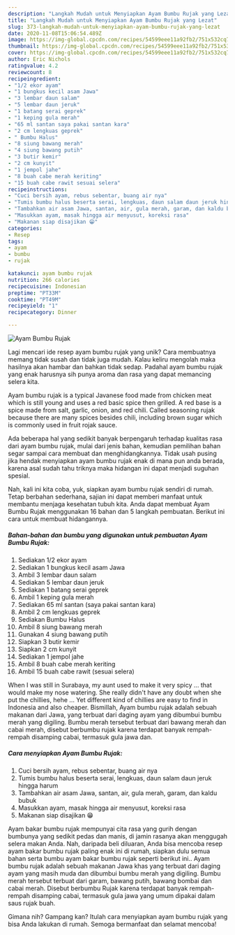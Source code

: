 ```yaml
---
description: "Langkah Mudah untuk Menyiapkan Ayam Bumbu Rujak yang Lezat"
title: "Langkah Mudah untuk Menyiapkan Ayam Bumbu Rujak yang Lezat"
slug: 373-langkah-mudah-untuk-menyiapkan-ayam-bumbu-rujak-yang-lezat
date: 2020-11-08T15:06:54.489Z
image: https://img-global.cpcdn.com/recipes/54599eee11a92fb2/751x532cq70/ayam-bumbu-rujak-foto-resep-utama.jpg
thumbnail: https://img-global.cpcdn.com/recipes/54599eee11a92fb2/751x532cq70/ayam-bumbu-rujak-foto-resep-utama.jpg
cover: https://img-global.cpcdn.com/recipes/54599eee11a92fb2/751x532cq70/ayam-bumbu-rujak-foto-resep-utama.jpg
author: Eric Nichols
ratingvalue: 4.2
reviewcount: 8
recipeingredient:
- "1/2 ekor ayam"
- "1 bungkus kecil asam Jawa"
- "3 lembar daun salam"
- "5 lembar daun jeruk"
- "1 batang serai geprek"
- "1 keping gula merah"
- "65 ml santan saya pakai santan kara"
- "2 cm lengkuas geprek"
- " Bumbu Halus"
- "8 siung bawang merah"
- "4 siung bawang putih"
- "3 butir kemir"
- "2 cm kunyit"
- "1 jempol jahe"
- "8 buah cabe merah keriting"
- "15 buah cabe rawit sesuai selera"
recipeinstructions:
- "Cuci bersih ayam, rebus sebentar, buang air nya"
- "Tumis bumbu halus beserta serai, lengkuas, daun salam daun jeruk hingga harum"
- "Tambahkan air asam Jawa, santan, air, gula merah, garam, dan kaldu bubuk"
- "Masukkan ayam, masak hingga air menyusut, koreksi rasa"
- "Makanan siap disajikan 😁"
categories:
- Resep
tags:
- ayam
- bumbu
- rujak

katakunci: ayam bumbu rujak 
nutrition: 266 calories
recipecuisine: Indonesian
preptime: "PT33M"
cooktime: "PT49M"
recipeyield: "1"
recipecategory: Dinner

---
```



![Ayam Bumbu Rujak](https://img-global.cpcdn.com/recipes/54599eee11a92fb2/751x532cq70/ayam-bumbu-rujak-foto-resep-utama.jpg)

Lagi mencari ide resep ayam bumbu rujak yang unik? Cara membuatnya memang tidak susah dan tidak juga mudah. Kalau keliru mengolah maka hasilnya akan hambar dan bahkan tidak sedap. Padahal ayam bumbu rujak yang enak harusnya sih punya aroma dan rasa yang dapat memancing selera kita.

Ayam bumbu rujak is a typical Javanese food made from chicken meat which is still young and uses a red basic spice then grilled. A red base is a spice made from salt, garlic, onion, and red chili. Called seasoning rujak because there are many spices besides chili, including brown sugar which is commonly used in fruit rojak sauce.

Ada beberapa hal yang sedikit banyak berpengaruh terhadap kualitas rasa dari ayam bumbu rujak, mulai dari jenis bahan, kemudian pemilihan bahan segar sampai cara membuat dan menghidangkannya. Tidak usah pusing jika hendak menyiapkan ayam bumbu rujak enak di mana pun anda berada, karena asal sudah tahu triknya maka hidangan ini dapat menjadi suguhan spesial.


Nah, kali ini kita coba, yuk, siapkan ayam bumbu rujak sendiri di rumah. Tetap berbahan sederhana, sajian ini dapat memberi manfaat untuk membantu menjaga kesehatan tubuh kita. Anda dapat membuat Ayam Bumbu Rujak menggunakan 16 bahan dan 5 langkah pembuatan. Berikut ini cara untuk membuat hidangannya.

<!--inarticleads1-->

##### Bahan-bahan dan bumbu yang digunakan untuk pembuatan Ayam Bumbu Rujak:

1. Sediakan 1/2 ekor ayam
1. Sediakan 1 bungkus kecil asam Jawa
1. Ambil 3 lembar daun salam
1. Sediakan 5 lembar daun jeruk
1. Sediakan 1 batang serai geprek
1. Ambil 1 keping gula merah
1. Sediakan 65 ml santan (saya pakai santan kara)
1. Ambil 2 cm lengkuas geprek
1. Sediakan  Bumbu Halus
1. Ambil 8 siung bawang merah
1. Gunakan 4 siung bawang putih
1. Siapkan 3 butir kemir
1. Siapkan 2 cm kunyit
1. Sediakan 1 jempol jahe
1. Ambil 8 buah cabe merah keriting
1. Ambil 15 buah cabe rawit (sesuai selera)


When I was still in Surabaya, my aunt used to make it very spicy … that would make my nose watering. She really didn&#39;t have any doubt when she put the chillies, hehe … Yet different kind of chillies are easy to find in Indonesia and also cheaper. Bismillah, Ayam bumbu rujak adalah sebuah makanan dari Jawa, yang terbuat dari daging ayam yang dibumbui bumbu merah yang digiling. Bumbu merah tersebut terbuat dari bawang merah dan cabai merah, disebut berbumbu rujak karena terdapat banyak rempah-rempah disamping cabai, termasuk gula jawa dan. 

<!--inarticleads2-->

##### Cara menyiapkan Ayam Bumbu Rujak:

1. Cuci bersih ayam, rebus sebentar, buang air nya
1. Tumis bumbu halus beserta serai, lengkuas, daun salam daun jeruk hingga harum
1. Tambahkan air asam Jawa, santan, air, gula merah, garam, dan kaldu bubuk
1. Masukkan ayam, masak hingga air menyusut, koreksi rasa
1. Makanan siap disajikan 😁


Ayam bakar bumbu rujak mempunyai cita rasa yang gurih dengan bumbunya yang sedikit pedas dan manis, di jamin rasanya akan menggugah selera makan Anda. Nah, daripada beli diluaran, Anda bisa mencoba resep ayam bakar bumbu rujak paling enak ini di rumah, siapkan dulu semua bahan serta bumbu ayam bakar bumbu rujak seperti berikut ini.. Ayam bumbu rujak adalah sebuah makanan Jawa khas yang terbuat dari daging ayam yang masih muda dan dibumbui bumbu merah yang digiling. Bumbu merah tersebut terbuat dari garam, bawang putih, bawang bombai dan cabai merah. Disebut berbumbu Rujak karena terdapat banyak rempah-rempah disamping cabai, termasuk gula jawa yang umum dipakai dalam saus rujak buah. 

Gimana nih? Gampang kan? Itulah cara menyiapkan ayam bumbu rujak yang bisa Anda lakukan di rumah. Semoga bermanfaat dan selamat mencoba!
